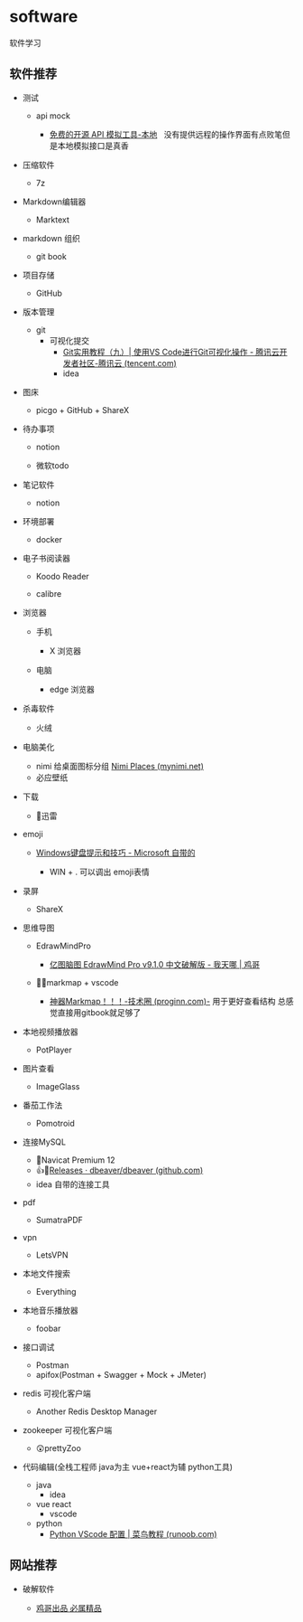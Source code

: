 # software

软件学习

## 软件推荐

- 测试
  
  - api mock
    
    - [免费的开源 API 模拟工具-本地](https://mockoon.com/tutorials/)   没有提供远程的操作界面有点败笔但是本地模拟接口是真香 

- 压缩软件
  
  - 7z

- Markdown编辑器
  
  - Marktext

- markdown 组织
  
  - git book

- 项目存储
  
  - GitHub

- 版本管理
  
  - git
    - 可视化提交
      - [Git实用教程（九）| 使用VS Code进行Git可视化操作 - 腾讯云开发者社区-腾讯云 (tencent.com)](https://cloud.tencent.com/developer/article/1662720)
      - idea

- 图床
  
  - picgo + GitHub + ShareX

- 待办事项
  
  - notion
  
  - 微软todo

- 笔记软件
  
  - notion

- 环境部署
  
  - docker

- 电子书阅读器
  
  - Koodo Reader
  
  - calibre

- 浏览器
  
  - 手机
    
    - X 浏览器
  
  - 电脑
    
    - edge 浏览器

- 杀毒软件
  
  - 火绒

- 电脑美化
  
  - nimi 给桌面图标分组 [Nimi Places (mynimi.net)](http://mynimi.net/Projects/Nimi-Places/)
  - 必应壁纸

- 下载
  
  - 🤔迅雷

- emoji
  
  - [Windows键盘提示和技巧 - Microsoft 自带的](https://support.microsoft.com/zh-cn/windows/windows%E9%94%AE%E7%9B%98%E6%8F%90%E7%A4%BA%E5%92%8C%E6%8A%80%E5%B7%A7-588e0b72-0fff-6d3f-aeee-6e5116097942)
    
    - WIN + . 可以调出 emoji表情

- 录屏
  
  - ShareX

- 思维导图
  
  - EdrawMindPro
    
    - [亿图脑图 EdrawMind Pro v9.1.0 中文破解版 - 我天哪 | 鸡哥](https://www.wotianna.com/edrawmind/)
  
  - 🤷‍♂️markmap + vscode
    
    - [神器Markmap！！！-技术圈 (proginn.com)-](https://jishuin.proginn.com/p/763bfbd341ad) 用于更好查看结构 总感觉直接用gitbook就足够了

- 本地视频播放器
  
  - PotPlayer

- 图片查看
  
  - ImageGlass

- 番茄工作法
  
  - Pomotroid

- 连接MySQL
  
  - 🤔Navicat Premium 12
  - 👍🤞[Releases · dbeaver/dbeaver (github.com)](https://github.com/dbeaver/dbeaver/releases)
  - idea 自带的连接工具

- pdf
  
  - SumatraPDF

- vpn
  
  - LetsVPN

- 本地文件搜索
  
  - Everything

- 本地音乐播放器
  
  - foobar

- 接口调试
  
  - Postman
  - apifox(Postman + Swagger + Mock + JMeter)

- redis 可视化客户端
  
  - Another Redis Desktop Manager

- zookeeper 可视化客户端
  
  - 😲prettyZoo

- 代码编辑(全栈工程师 java为主 vue+react为辅 python工具)
  
  - java
    - idea
  - vue react
    - vscode
  - python
    - [Python VScode 配置 | 菜鸟教程 (runoob.com)](https://www.runoob.com/python3/python-vscode-setup.html)

## 网站推荐

- 破解软件
  
  - [鸡哥出品 必属精品](https://www.wotianna.com/)